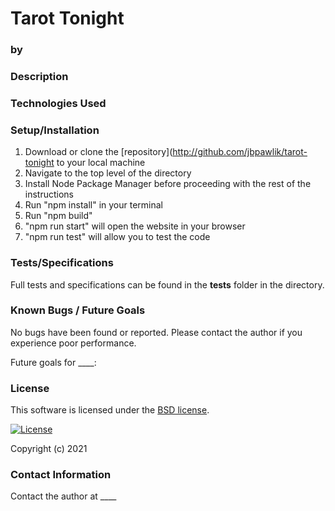 # __Tarot Tonight__



### by 


### __Description__



### __Technologies Used__


### __Setup/Installation__
1. Download or clone the [repository](http://github.com/jbpawlik/tarot-tonight to your local machine
2. Navigate to the top level of the directory
3. Install Node Package Manager before proceeding with the rest of the instructions
4. Run "npm install" in your terminal
5. Run "npm build"
6. "npm run start" will open the website in your browser
7. "npm run test" will allow you to test the code

### __Tests/Specifications__
Full tests and specifications can be found in the __tests__ folder in the directory.

### __Known Bugs / Future Goals__
No bugs have been found or reported. Please contact the author if you experience poor performance.

Future goals for ____:


### __License__
This software is licensed under the [BSD license](license.txt).

[![License](https://img.shields.io/badge/License-BSD%202--Clause-orange.svg)](https://opensource.org/licenses/BSD-2-Clause)

Copyright (c) 2021 

### __Contact Information__
Contact the author at ____
